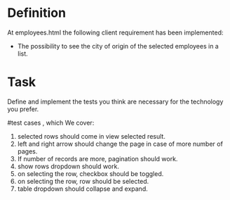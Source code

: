 # Definition
At employees.html the following client requirement has been implemented:
- The possibility to see the city of origin of the selected employees in a list.

# Task
Define and implement the tests you think are necessary for the technology you prefer.

#test cases , which We cover:

1) selected rows should come  in view selected result. 
2) left and right arrow should change the page in case of more number of pages.
3) If number of records are more, pagination should work. 
4) show rows dropdown should work.
5) on selecting the row, checkbox should be toggled.
6) on selecting the row, row should be selected. 
7) table dropdown should collapse and expand. 

